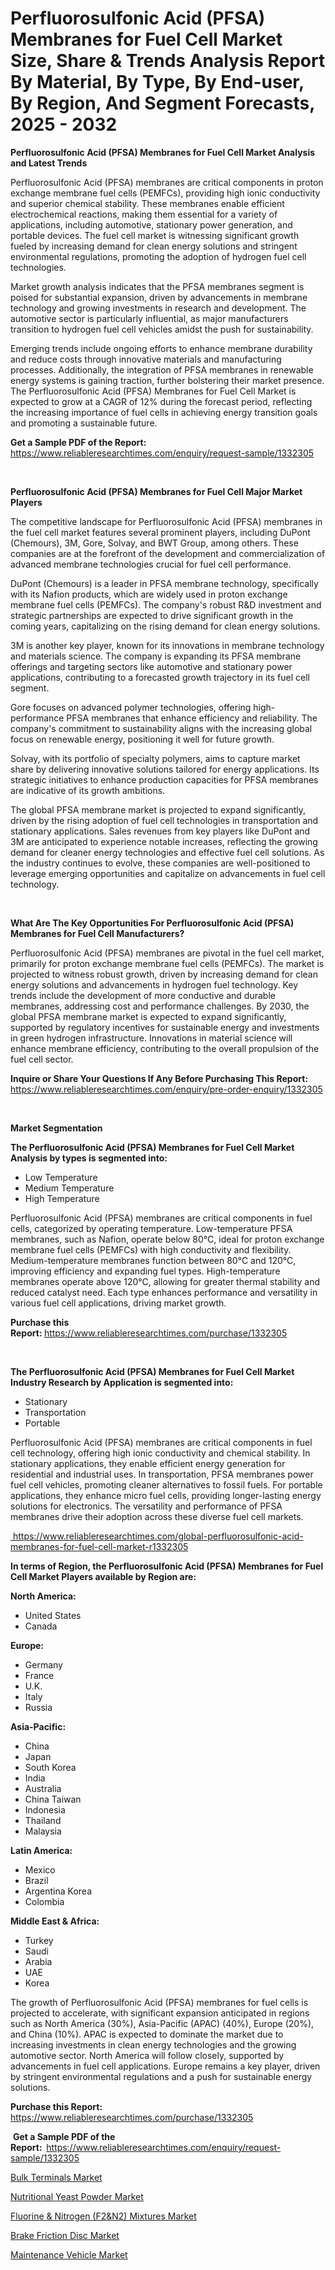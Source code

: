 <p><h1>Perfluorosulfonic Acid (PFSA) Membranes for Fuel Cell Market Size, Share & Trends Analysis Report By Material, By Type, By End-user, By Region, And Segment Forecasts, 2025 - 2032</h1></p><p><strong>Perfluorosulfonic Acid (PFSA) Membranes for Fuel Cell Market Analysis and Latest Trends</strong></p>
<p><p>Perfluorosulfonic Acid (PFSA) membranes are critical components in proton exchange membrane fuel cells (PEMFCs), providing high ionic conductivity and superior chemical stability. These membranes enable efficient electrochemical reactions, making them essential for a variety of applications, including automotive, stationary power generation, and portable devices. The fuel cell market is witnessing significant growth fueled by increasing demand for clean energy solutions and stringent environmental regulations, promoting the adoption of hydrogen fuel cell technologies.</p><p>Market growth analysis indicates that the PFSA membranes segment is poised for substantial expansion, driven by advancements in membrane technology and growing investments in research and development. The automotive sector is particularly influential, as major manufacturers transition to hydrogen fuel cell vehicles amidst the push for sustainability.</p><p>Emerging trends include ongoing efforts to enhance membrane durability and reduce costs through innovative materials and manufacturing processes. Additionally, the integration of PFSA membranes in renewable energy systems is gaining traction, further bolstering their market presence. The Perfluorosulfonic Acid (PFSA) Membranes for Fuel Cell Market is expected to grow at a CAGR of 12% during the forecast period, reflecting the increasing importance of fuel cells in achieving energy transition goals and promoting a sustainable future.</p></p>
<p><strong>Get a Sample PDF of the Report:&nbsp;</strong> <a href="https://www.reliableresearchtimes.com/enquiry/request-sample/1332305?utm_campaign=2240&utm_medium=2&utm_source=Github&utm_content=ia&utm_term=03022025&utm_id=perfluorosulfonic-acid-pfsa-membranes-for-fuel-cell">https://www.reliableresearchtimes.com/enquiry/request-sample/1332305</a></p>
<p>&nbsp;</p>
<p><strong>Perfluorosulfonic Acid (PFSA) Membranes for Fuel Cell Major Market Players</strong></p>
<p><p>The competitive landscape for Perfluorosulfonic Acid (PFSA) membranes in the fuel cell market features several prominent players, including DuPont (Chemours), 3M, Gore, Solvay, and BWT Group, among others. These companies are at the forefront of the development and commercialization of advanced membrane technologies crucial for fuel cell performance.</p><p>DuPont (Chemours) is a leader in PFSA membrane technology, specifically with its Nafion products, which are widely used in proton exchange membrane fuel cells (PEMFCs). The company's robust R&D investment and strategic partnerships are expected to drive significant growth in the coming years, capitalizing on the rising demand for clean energy solutions.</p><p>3M is another key player, known for its innovations in membrane technology and materials science. The company is expanding its PFSA membrane offerings and targeting sectors like automotive and stationary power applications, contributing to a forecasted growth trajectory in its fuel cell segment.</p><p>Gore focuses on advanced polymer technologies, offering high-performance PFSA membranes that enhance efficiency and reliability. The company's commitment to sustainability aligns with the increasing global focus on renewable energy, positioning it well for future growth.</p><p>Solvay, with its portfolio of specialty polymers, aims to capture market share by delivering innovative solutions tailored for energy applications. Its strategic initiatives to enhance production capacities for PFSA membranes are indicative of its growth ambitions.</p><p>The global PFSA membrane market is projected to expand significantly, driven by the rising adoption of fuel cell technologies in transportation and stationary applications. Sales revenues from key players like DuPont and 3M are anticipated to experience notable increases, reflecting the growing demand for cleaner energy technologies and effective fuel cell solutions. As the industry continues to evolve, these companies are well-positioned to leverage emerging opportunities and capitalize on advancements in fuel cell technology.</p></p>
<p>&nbsp;</p>
<p><strong>What Are The Key Opportunities For Perfluorosulfonic Acid (PFSA) Membranes for Fuel Cell Manufacturers?</strong></p>
<p><p>Perfluorosulfonic Acid (PFSA) membranes are pivotal in the fuel cell market, primarily for proton exchange membrane fuel cells (PEMFCs). The market is projected to witness robust growth, driven by increasing demand for clean energy solutions and advancements in hydrogen fuel technology. Key trends include the development of more conductive and durable membranes, addressing cost and performance challenges. By 2030, the global PFSA membrane market is expected to expand significantly, supported by regulatory incentives for sustainable energy and investments in green hydrogen infrastructure. Innovations in material science will enhance membrane efficiency, contributing to the overall propulsion of the fuel cell sector.</p></p>
<p><strong>Inquire or Share Your Questions If Any Before Purchasing This Report:</strong> <a href="https://www.reliableresearchtimes.com/enquiry/pre-order-enquiry/1332305?utm_campaign=2240&utm_medium=2&utm_source=Github&utm_content=ia&utm_term=03022025&utm_id=perfluorosulfonic-acid-pfsa-membranes-for-fuel-cell">https://www.reliableresearchtimes.com/enquiry/pre-order-enquiry/1332305</a></p>
<p>&nbsp;</p>
<p><strong>Market Segmentation</strong></p>
<p><strong>The Perfluorosulfonic Acid (PFSA) Membranes for Fuel Cell Market Analysis by types is segmented into:</strong></p>
<p><ul><li>Low Temperature</li><li>Medium Temperature</li><li>High Temperature</li></ul></p>
<p><p>Perfluorosulfonic Acid (PFSA) membranes are critical components in fuel cells, categorized by operating temperature. Low-temperature PFSA membranes, such as Nafion, operate below 80°C, ideal for proton exchange membrane fuel cells (PEMFCs) with high conductivity and flexibility. Medium-temperature membranes function between 80°C and 120°C, improving efficiency and expanding fuel types. High-temperature membranes operate above 120°C, allowing for greater thermal stability and reduced catalyst need. Each type enhances performance and versatility in various fuel cell applications, driving market growth.</p></p>
<p><strong>Purchase this Report:&nbsp;</strong><a href="https://www.reliableresearchtimes.com/purchase/1332305?utm_campaign=2240&utm_medium=2&utm_source=Github&utm_content=ia&utm_term=03022025&utm_id=perfluorosulfonic-acid-pfsa-membranes-for-fuel-cell">https://www.reliableresearchtimes.com/purchase/1332305</a></p>
<p>&nbsp;</p>
<p><strong>The Perfluorosulfonic Acid (PFSA) Membranes for Fuel Cell Market Industry Research by Application is segmented into:</strong></p>
<p><ul><li>Stationary</li><li>Transportation</li><li>Portable</li></ul></p>
<p><p>Perfluorosulfonic Acid (PFSA) membranes are critical components in fuel cell technology, offering high ionic conductivity and chemical stability. In stationary applications, they enable efficient energy generation for residential and industrial uses. In transportation, PFSA membranes power fuel cell vehicles, promoting cleaner alternatives to fossil fuels. For portable applications, they enhance micro fuel cells, providing longer-lasting energy solutions for electronics. The versatility and performance of PFSA membranes drive their adoption across these diverse fuel cell markets.</p></p>
<p><a href="https://www.reliableresearchtimes.com/global-perfluorosulfonic-acid-membranes-for-fuel-cell-market-r1332305?utm_campaign=2240&utm_medium=2&utm_source=Github&utm_content=ia&utm_term=03022025&utm_id=perfluorosulfonic-acid-pfsa-membranes-for-fuel-cell">&nbsp;https://www.reliableresearchtimes.com/global-perfluorosulfonic-acid-membranes-for-fuel-cell-market-r1332305</a></p>
<p><strong>In terms of Region, the Perfluorosulfonic Acid (PFSA) Membranes for Fuel Cell Market Players available by Region are:</strong></p>
<p>
    <p> <strong> North America: </strong>
        <ul>
            <li>United States</li>
            <li>Canada</li>
        </ul>
        </p> 
    <p> <strong> Europe: </strong>
        <ul>
            <li>Germany</li>
            <li>France</li>
            <li>U.K.</li>
            <li>Italy</li>
            <li>Russia</li>
        </ul>
        </p> 
    <p> <strong> Asia-Pacific: </strong>
        <ul>
            <li>China</li>
            <li>Japan</li>
            <li>South Korea</li>
            <li>India</li>
            <li>Australia</li>
            <li>China Taiwan</li>
            <li>Indonesia</li>
            <li>Thailand</li>
            <li>Malaysia</li>
        </ul>
        </p> 
    <p> <strong> Latin America: </strong>
        <ul>
            <li>Mexico</li>
            <li>Brazil</li>
            <li>Argentina Korea</li>
            <li>Colombia</li>
        </ul>
        </p> 
    <p> <strong> Middle East & Africa: </strong>
        <ul>
            <li>Turkey</li>
            <li>Saudi</li>
            <li>Arabia</li>
            <li>UAE</li>
            <li>Korea</li>
        </ul>
    </p>
    </p>
<p><p>The growth of Perfluorosulfonic Acid (PFSA) membranes for fuel cells is projected to accelerate, with significant expansion anticipated in regions such as North America (30%), Asia-Pacific (APAC) (40%), Europe (20%), and China (10%). APAC is expected to dominate the market due to increasing investments in clean energy technologies and the growing automotive sector. North America will follow closely, supported by advancements in fuel cell applications. Europe remains a key player, driven by stringent environmental regulations and a push for sustainable energy solutions.</p></p>
<p><strong>Purchase this Report: </strong><a href="https://www.reliableresearchtimes.com/purchase/1332305?utm_campaign=2240&utm_medium=2&utm_source=Github&utm_content=ia&utm_term=03022025&utm_id=perfluorosulfonic-acid-pfsa-membranes-for-fuel-cell">https://www.reliableresearchtimes.com/purchase/1332305</a></p>
<p>&nbsp;<strong>Get a Sample PDF of the Report:&nbsp;&nbsp;</strong><a href="https://www.reliableresearchtimes.com/enquiry/request-sample/1332305?utm_campaign=2240&utm_medium=2&utm_source=Github&utm_content=ia&utm_term=03022025&utm_id=perfluorosulfonic-acid-pfsa-membranes-for-fuel-cell">https://www.reliableresearchtimes.com/enquiry/request-sample/1332305</a></p>
<p><strong></strong></p>
<p><p><a href="https://www.linkedin.com/pulse/unveiling-bulk-terminals-market-drivers-projected-144-twgoc?utm_campaign=2240&utm_medium=2&utm_source=Github&utm_content=ia&utm_term=03022025&utm_id=perfluorosulfonic-acid-pfsa-membranes-for-fuel-cell">Bulk Terminals Market</a></p><p><a href="https://www.linkedin.com/pulse/astudy-onthe-global-nutritional-yeast-powder-market-includinginformation-tspuc?utm_campaign=2240&utm_medium=2&utm_source=Github&utm_content=ia&utm_term=03022025&utm_id=perfluorosulfonic-acid-pfsa-membranes-for-fuel-cell">Nutritional Yeast Powder Market</a></p><p><a href="https://github.com/stillsfloria19981/Market-Research-Report-List-1/blob/main/fluorine-nitrogen-f2n2-mixtures-market.md?utm_campaign=2240&utm_medium=2&utm_source=Github&utm_content=ia&utm_term=03022025&utm_id=perfluorosulfonic-acid-pfsa-membranes-for-fuel-cell">Fluorine & Nitrogen (F2&N2) Mixtures Market</a></p><p><a href="https://www.linkedin.com/pulse/insightful-highlights-brake-friction-disc-market-report-industry-clmrf?utm_campaign=2240&utm_medium=2&utm_source=Github&utm_content=ia&utm_term=03022025&utm_id=perfluorosulfonic-acid-pfsa-membranes-for-fuel-cell">Brake Friction Disc Market</a></p><p><a href="https://www.linkedin.com/pulse/maintenance-vehicle-market-global-regional-analysis-focus-q03gf?utm_campaign=2240&utm_medium=2&utm_source=Github&utm_content=ia&utm_term=03022025&utm_id=perfluorosulfonic-acid-pfsa-membranes-for-fuel-cell">Maintenance Vehicle Market</a></p></p>